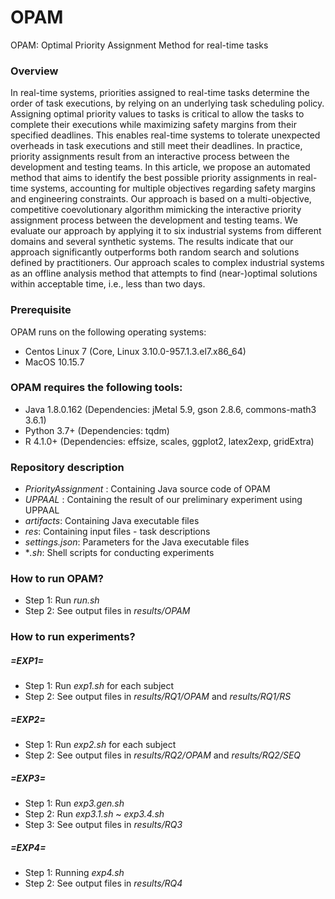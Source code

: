 # OPAM

OPAM: Optimal Priority Assignment Method for real-time tasks


### Overview
In real-time systems, priorities assigned to real-time tasks determine the order of task executions, by relying on an underlying task scheduling policy. Assigning optimal priority values to tasks is critical to allow the tasks to complete their executions while maximizing safety margins from their specified deadlines. This enables real-time systems to tolerate unexpected overheads in task executions and still meet their deadlines. In practice, priority assignments result from an interactive process between the development and testing teams. In this article, we propose an automated method that aims to identify the best possible priority assignments in real-time systems, accounting for multiple objectives regarding safety margins and engineering constraints. Our approach is based on a multi-objective, competitive coevolutionary algorithm mimicking the interactive priority assignment process between the development and testing teams. We evaluate our approach by applying it to six industrial systems from different domains and several synthetic systems. The results indicate that our approach significantly outperforms both random search and solutions defined by practitioners. Our approach scales to complex industrial systems as an offline analysis method that attempts to find (near-)optimal solutions within acceptable time, i.e., less than two days.


### Prerequisite
OPAM runs on the following operating systems:
- Centos Linux 7 (Core, Linux 3.10.0-957.1.3.el7.x86_64)
- MacOS 10.15.7


### OPAM requires the following tools:
- Java 1.8.0.162  (Dependencies: jMetal 5.9, gson 2.8.6, commons-math3 3.6.1)
- Python 3.7+     (Dependencies: tqdm)
- R 4.1.0+        (Dependencies: effsize, scales, ggplot2, latex2exp, gridExtra)


### Repository description
* *PriorityAssignment* : Containing Java source code of OPAM
* *UPPAAL* : Containing the result of our preliminary experiment using UPPAAL
* *artifacts*: Containing Java executable files
* *res*: Containing input files - task descriptions
* *settings.json*: Parameters for the Java executable files
* **.sh*: Shell scripts for conducting experiments 


### How to run OPAM?
* Step 1: Run *run.sh*
* Step 2: See output files in *results/OPAM*


### How to run experiments?

##### =EXP1=
* Step 1: Run *exp1.sh* for each subject
* Step 2: See output files in *results/RQ1/OPAM* and *results/RQ1/RS*

##### =EXP2=
* Step 1: Run *exp2.sh* for each subject
* Step 2: See output files in *results/RQ2/OPAM* and *results/RQ2/SEQ*


##### =EXP3=
* Step 1: Run *exp3.gen.sh*
* Step 2: Run *exp3.1.sh* ~ *exp3.4.sh* 
* Step 3: See output files in *results/RQ3*


##### =EXP4=
* Step 1: Running *exp4.sh*
* Step 2: See output files in *results/RQ4*
